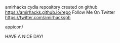amirhacks cydia repository created on github 
https://amirhacks.github.io/repo
Follow Me On Twitter 
https://twitter.com/amirhacksph



appicon/

HAVE A NICE DAY!